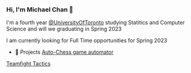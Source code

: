 ### Hi, I'm Michael Chan 👋

I'm a fourth year [@UniversityOfToronto](https://uwaterloo.ca/) studying Statitics and Computer Science and will we graduating in Spring 2023

I am currently looking for Full Time opportunities for Spring 2023


- 🔭 Projects
[Auto-Chess game automator](https://github.com/Michael-Chan1/game-automator)

[Teamfight Tactics](https://github.com/Michael-Chan1/teamfighttactics-placement-predictor)
